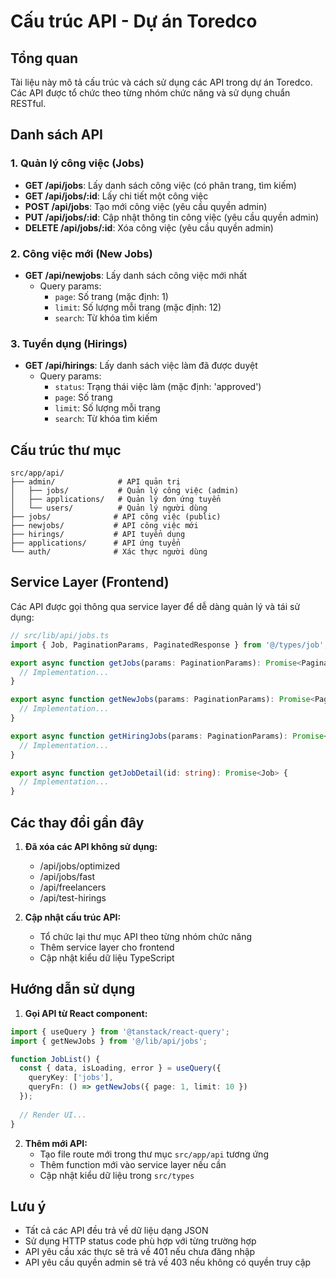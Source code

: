 # Cấu trúc API - Dự án Toredco

## Tổng quan
Tài liệu này mô tả cấu trúc và cách sử dụng các API trong dự án Toredco. Các API được tổ chức theo từng nhóm chức năng và sử dụng chuẩn RESTful.

## Danh sách API

### 1. Quản lý công việc (Jobs)
- **GET /api/jobs**: Lấy danh sách công việc (có phân trang, tìm kiếm)
- **GET /api/jobs/:id**: Lấy chi tiết một công việc
- **POST /api/jobs**: Tạo mới công việc (yêu cầu quyền admin)
- **PUT /api/jobs/:id**: Cập nhật thông tin công việc (yêu cầu quyền admin)
- **DELETE /api/jobs/:id**: Xóa công việc (yêu cầu quyền admin)

### 2. Công việc mới (New Jobs)
- **GET /api/newjobs**: Lấy danh sách công việc mới nhất
  - Query params:
    - `page`: Số trang (mặc định: 1)
    - `limit`: Số lượng mỗi trang (mặc định: 12)
    - `search`: Từ khóa tìm kiếm

### 3. Tuyển dụng (Hirings)
- **GET /api/hirings**: Lấy danh sách việc làm đã được duyệt
  - Query params:
    - `status`: Trạng thái việc làm (mặc định: 'approved')
    - `page`: Số trang
    - `limit`: Số lượng mỗi trang
    - `search`: Từ khóa tìm kiếm

## Cấu trúc thư mục

```
src/app/api/
├── admin/              # API quản trị
│   ├── jobs/           # Quản lý công việc (admin)
│   ├── applications/   # Quản lý đơn ứng tuyển
│   └── users/          # Quản lý người dùng
├── jobs/              # API công việc (public)
├── newjobs/           # API công việc mới
├── hirings/           # API tuyển dụng
├── applications/      # API ứng tuyển
└── auth/              # Xác thực người dùng
```

## Service Layer (Frontend)

Các API được gọi thông qua service layer để dễ dàng quản lý và tái sử dụng:

```typescript
// src/lib/api/jobs.ts
import { Job, PaginationParams, PaginatedResponse } from '@/types/job';

export async function getJobs(params: PaginationParams): Promise<PaginatedResponse<Job>> {
  // Implementation...
}

export async function getNewJobs(params: PaginationParams): Promise<PaginatedResponse<Job>> {
  // Implementation...
}

export async function getHiringJobs(params: PaginationParams): Promise<PaginatedResponse<Job>> {
  // Implementation...
}

export async function getJobDetail(id: string): Promise<Job> {
  // Implementation...
}
```

## Các thay đổi gần đây

1. **Đã xóa các API không sử dụng:**
   - /api/jobs/optimized
   - /api/jobs/fast
   - /api/freelancers
   - /api/test-hirings

2. **Cập nhật cấu trúc API:**
   - Tổ chức lại thư mục API theo từng nhóm chức năng
   - Thêm service layer cho frontend
   - Cập nhật kiểu dữ liệu TypeScript

## Hướng dẫn sử dụng

1. **Gọi API từ React component:**
```typescript
import { useQuery } from '@tanstack/react-query';
import { getNewJobs } from '@/lib/api/jobs';

function JobList() {
  const { data, isLoading, error } = useQuery({
    queryKey: ['jobs'],
    queryFn: () => getNewJobs({ page: 1, limit: 10 })
  });
  
  // Render UI...
}
```

2. **Thêm mới API:**
   - Tạo file route mới trong thư mục `src/app/api` tương ứng
   - Thêm function mới vào service layer nếu cần
   - Cập nhật kiểu dữ liệu trong `src/types`

## Lưu ý

- Tất cả các API đều trả về dữ liệu dạng JSON
- Sử dụng HTTP status code phù hợp với từng trường hợp
- API yêu cầu xác thực sẽ trả về 401 nếu chưa đăng nhập
- API yêu cầu quyền admin sẽ trả về 403 nếu không có quyền truy cập

